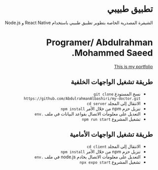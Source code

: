 <div dir="rtl">
<h1> تطبيق طبيبي </h1>
<p>الشيفرة المصدرية الخاصة بتطوير تطبيق طبيبي باستخدام React Native و Node.js
</p>

<div>
<h1> Programer/ Abdulrahman Mohammed Saeed. </h1>
<a href="https://abdulrahmanalbashiri.github.io/Abdulrahman-Portfolio/"> This is my portfolio</a>
</div>

<h2> طريقة تشغيل الواجهات الخلفية </h2>
<ul>
  <li>نسخ المستودع <code>git clone https://github.com/AbdulrahmanAlbashiri/my-doctor.git </code></li>
  <li>الانتقال إلى المجلد <code>cd server</code></li>
  <li>تنزيل حزم npm من خلال الأمر <code>npm install</code></li>
  <li>التعديل على معلومات الاتصال بقواعد البيانات في ملف <code>.env</code></li>
  <li>تشغيل المشروع <code>npm run start</code></li>
</ul>

<h2> طريقة تشغيل الواجهات الأمامية </h2>
<ul>
  <li>الانتقال إلى المجلد <code>cd client</code></li>
  <li>تنزيل حزم npm من خلال الأمر <code>npm install</code></li>
  <li>التعديل على معلومات الاتصال بخادم node.js في ملف <code>.env</code></li>
  <li>تشغيل المشروع <code>npx expo start</code></li>
</ul>
</div>
</div>


